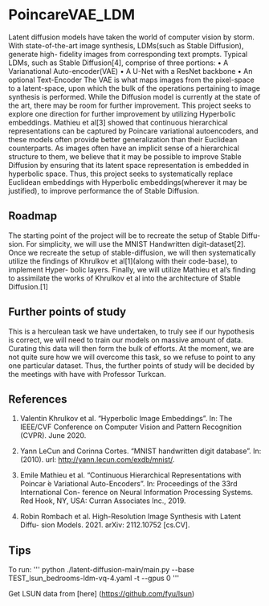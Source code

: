# **PoincareVAE_LDM**

Latent diffusion models have taken the world of computer vision by storm. With
state-of-the-art image synthesis, LDMs(such as Stable Diffusion), generate high-
fidelity images from corresponding text prompts. Typical LDMs, such as Stable
Diffusion[4], comprise of three portions:
• A Varianational Auto-encoder(VAE)
• A U-Net with a ResNet backbone
• An optional Text-Encoder
The VAE is what maps images from the pixel-space to a latent-space, upon
which the bulk of the operations pertaining to image synthesis is performed.
While the Diffusion model is currently at the state of the art, there may be room
for further improvement. This project seeks to explore one direction for further
improvement by utilizing Hyperbolic embeddings. Mathieu et al[3] showed that
continuous hierarchical representations can be captured by Poincare variational
autoencoders, and these models often provide better generalization than their
Euclidean counterparts. As images often have an implicit sense of a hierarchical
structure to them, we believe that it may be possible to improve Stable Diffusion
by ensuring that its latent space representation is embedded in hyperbolic space.
Thus, this project seeks to systematically replace Euclidean embeddings with
Hyperbolic embeddings(wherever it may be justified), to improve performance
the of Stable Diffusion.


## **Roadmap**

The starting point of the project will be to recreate the setup of Stable Diffu-
sion. For simplicity, we will use the MNIST Handwritten digit-dataset[2]. Once
we recreate the setup of stable-diffusion, we will then systematically utilize the
findings of Khrulkov et al[1](along with their code-base), to implement Hyper-
bolic layers. Finally, we will utilize Mathieu et al’s finding to assimilate the
works of Khrulkov et al into the architecture of Stable Diffusion.[1]


## **Further points of study**

This is a herculean task we have undertaken, to truly see if our hypothesis is
correct, we will need to train our models on massive amount of data. Curating
this data will then form the bulk of efforts. At the moment, we are not quite
sure how we will overcome this task, so we refuse to point to any one particular
dataset. Thus, the further points of study will be decided by the meetings with
have with Professor Turkcan.


## **References**

1. Valentin Khrulkov et al. “Hyperbolic Image Embeddings”. In: The IEEE/CVF
Conference on Computer Vision and Pattern Recognition (CVPR). June 2020.

2. Yann LeCun and Corinna Cortes. “MNIST handwritten digit database”.
In: (2010). url: http://yann.lecun.com/exdb/mnist/.

3. Emile Mathieu et al. “Continuous Hierarchical Representations with Poincar ́e
Variational Auto-Encoders”. In: Proceedings of the 33rd International Con-
ference on Neural Information Processing Systems. Red Hook, NY, USA:
Curran Associates Inc., 2019.

4. Robin Rombach et al. High-Resolution Image Synthesis with Latent Diffu-
sion Models. 2021. arXiv: 2112.10752 [cs.CV].


## Tips

To run: 
'''
python ./latent-diffusion-main/main.py --base TEST_lsun_bedrooms-ldm-vq-4.yaml -t --gpus 0
'''

Get LSUN data from [here] (https://github.com/fyu/lsun)
